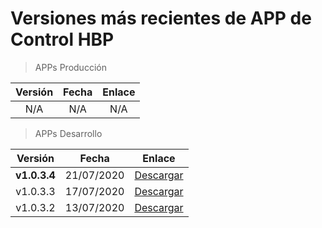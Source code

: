 # Versiones más recientes de APP de Control HBP

> APPs Producción

| Versión | Fecha | Enlace |
| :----: | :----: | :----: |
| N/A | N/A | N/A |

> APPs Desarrollo

| Versión | Fecha | Enlace |
| :----: | :----: | :----: |
| **v1.0.3.4** | 21/07/2020 |  [Descargar](stable-apks-demo/dev/hbp-beta.1.0.3.4.apk) |
| v1.0.3.3 | 17/07/2020 |  [Descargar](stable-apks-demo/dev/hbp-beta.1.0.3.3.apk) |
| v1.0.3.2 | 13/07/2020 |  [Descargar](stable-apks-demo/dev/hbp-beta.1.0.3.2.apk) |
